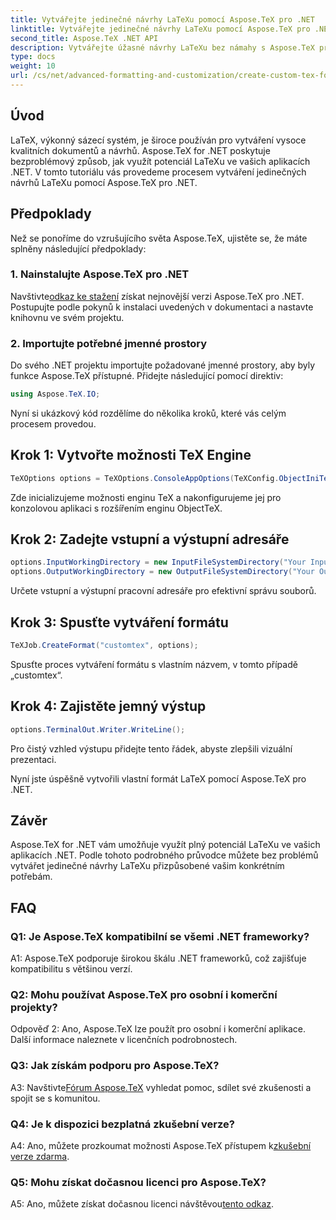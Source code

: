 ```yaml
---
title: Vytvářejte jedinečné návrhy LaTeXu pomocí Aspose.TeX pro .NET
linktitle: Vytvářejte jedinečné návrhy LaTeXu pomocí Aspose.TeX pro .NET
second_title: Aspose.TeX .NET API
description: Vytvářejte úžasné návrhy LaTeXu bez námahy s Aspose.TeX pro .NET. Stáhněte si nyní pro bezproblémovou integraci do vašich projektů .NET.
type: docs
weight: 10
url: /cs/net/advanced-formatting-and-customization/create-custom-tex-formats/
---
```

## Úvod

LaTeX, výkonný sázecí systém, je široce používán pro vytváření vysoce kvalitních dokumentů a návrhů. Aspose.TeX for .NET poskytuje bezproblémový způsob, jak využít potenciál LaTeXu ve vašich aplikacích .NET. V tomto tutoriálu vás provedeme procesem vytváření jedinečných návrhů LaTeXu pomocí Aspose.TeX pro .NET.

## Předpoklady

Než se ponoříme do vzrušujícího světa Aspose.TeX, ujistěte se, že máte splněny následující předpoklady:

### 1. Nainstalujte Aspose.TeX pro .NET

 Navštivte[odkaz ke stažení](https://releases.aspose.com/tex/net/) získat nejnovější verzi Aspose.TeX pro .NET. Postupujte podle pokynů k instalaci uvedených v dokumentaci a nastavte knihovnu ve svém projektu.

### 2. Importujte potřebné jmenné prostory

Do svého .NET projektu importujte požadované jmenné prostory, aby byly funkce Aspose.TeX přístupné. Přidejte následující pomocí direktiv:

```csharp
using Aspose.TeX.IO;
```

Nyní si ukázkový kód rozdělíme do několika kroků, které vás celým procesem provedou.

## Krok 1: Vytvořte možnosti TeX Engine

```csharp
TeXOptions options = TeXOptions.ConsoleAppOptions(TeXConfig.ObjectIniTeX);
```

Zde inicializujeme možnosti enginu TeX a nakonfigurujeme jej pro konzolovou aplikaci s rozšířením enginu ObjectTeX.

## Krok 2: Zadejte vstupní a výstupní adresáře

```csharp
options.InputWorkingDirectory = new InputFileSystemDirectory("Your Input Directory");
options.OutputWorkingDirectory = new OutputFileSystemDirectory("Your Output Directory");
```

Určete vstupní a výstupní pracovní adresáře pro efektivní správu souborů.

## Krok 3: Spusťte vytváření formátu

```csharp
TeXJob.CreateFormat("customtex", options);
```

Spusťte proces vytváření formátu s vlastním názvem, v tomto případě „customtex“.

## Krok 4: Zajistěte jemný výstup

```csharp
options.TerminalOut.Writer.WriteLine();
```

Pro čistý vzhled výstupu přidejte tento řádek, abyste zlepšili vizuální prezentaci.

Nyní jste úspěšně vytvořili vlastní formát LaTeX pomocí Aspose.TeX pro .NET.

## Závěr

Aspose.TeX for .NET vám umožňuje využít plný potenciál LaTeXu ve vašich aplikacích .NET. Podle tohoto podrobného průvodce můžete bez problémů vytvářet jedinečné návrhy LaTeXu přizpůsobené vašim konkrétním potřebám.

## FAQ

### Q1: Je Aspose.TeX kompatibilní se všemi .NET frameworky?

A1: Aspose.TeX podporuje širokou škálu .NET frameworků, což zajišťuje kompatibilitu s většinou verzí.

### Q2: Mohu používat Aspose.TeX pro osobní i komerční projekty?

Odpověď 2: Ano, Aspose.TeX lze použít pro osobní i komerční aplikace. Další informace naleznete v licenčních podrobnostech.

### Q3: Jak získám podporu pro Aspose.TeX?

 A3: Navštivte[Fórum Aspose.TeX](https://forum.aspose.com/c/tex/47) vyhledat pomoc, sdílet své zkušenosti a spojit se s komunitou.

### Q4: Je k dispozici bezplatná zkušební verze?

 A4: Ano, můžete prozkoumat možnosti Aspose.TeX přístupem k[zkušební verze zdarma](https://releases.aspose.com/).

### Q5: Mohu získat dočasnou licenci pro Aspose.TeX?

 A5: Ano, můžete získat dočasnou licenci návštěvou[tento odkaz](https://purchase.aspose.com/temporary-license/).